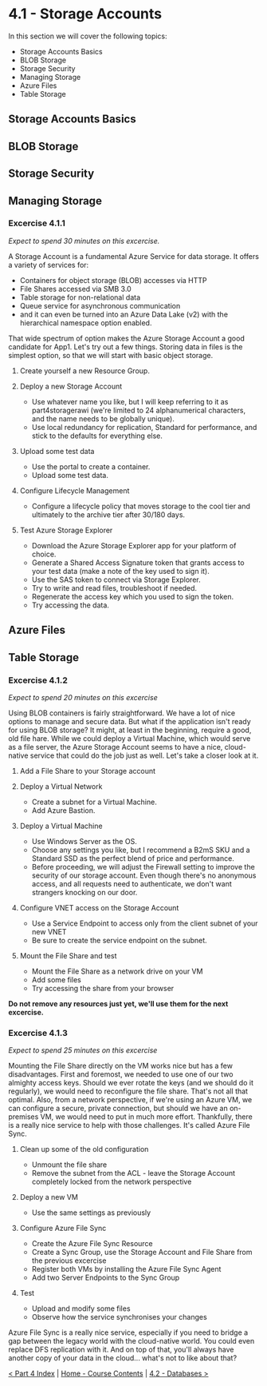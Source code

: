 # 4.1 - Storage Accounts

In this section we will cover the following topics:
- Storage Accounts Basics
- BLOB Storage
- Storage Security
- Managing Storage
- Azure Files
- Table Storage

## Storage Accounts Basics

## BLOB Storage

## Storage Security

## Managing Storage

### Excercise 4.1.1

*Expect to spend 30 minutes on this excercise.*

A Storage Account is a fundamental Azure Service for data storage. It offers a variety of services for:
- Containers for object storage (BLOB) accesses via HTTP
- File Shares accessed via SMB 3.0
- Table storage for non-relational data
- Queue service for asynchronous communication
- and it can even be turned into an Azure Data Lake (v2) with the hierarchical namespace option enabled.

That wide spectrum of option makes the Azure Storage Account a good candidate for App1. Let's try out a few things. Storing data in files is the simplest option, so that we will start with basic object storage.

1. Create yourself a new Resource Group.

2. Deploy a new Storage Account
    - Use whatever name you like, but I will keep referring to it as part4storagerawi (we're limited to 24 alphanumerical characters, and the name needs to be globally unique).
    - Use local redundancy for replication, Standard for performance, and stick to the defaults for everything else. 

3. Upload some test data
    - Use the portal to create a container.
    - Upload some test data.

4. Configure Lifecycle Management
    - Configure a lifecycle policy that moves storage to the cool tier and ultimately to the archive tier after 30/180 days.

5. Test Azure Storage Explorer
    - Download the Azure Storage Explorer app for your platform of choice.
    - Generate a Shared Access Signature token that grants access to your test data (make a note of the key used to sign it).
    - Use the SAS token to connect via Storage Explorer.
    - Try to write and read files, troubleshoot if needed.
    - Regenerate the access key which you used to sign the token.
    - Try accessing the data.

## Azure Files

## Table Storage

### Excercise 4.1.2

*Expect to spend 20 minutes on this excercise*

Using BLOB containers is fairly straightforward. We have a lot of nice options to manage and secure data. But what if the application isn't ready for using BLOB storage? It might, at least in the beginning, require a good, old file hare. While we could deploy a Virtual Machine, which would serve as a file server, the Azure Storage Account seems to have a nice, cloud-native service that could do the job just as well. Let's take a closer look at it.

1. Add a File Share to your Storage account

2. Deploy a Virtual Network
    - Create a subnet for a Virtual Machine.
    - Add Azure Bastion.

3. Deploy a Virtual Machine
    - Use Windows Server as the OS.
    - Choose any settings you like, but I recommend a B2mS SKU and a Standard SSD as the perfect blend of price and performance.
    - Before proceeding, we will adjust the Firewall setting to improve the security of our storage account. Even though there's no anonymous access, and all requests need to authenticate, we don't want strangers knocking on our door.
    
4. Configure VNET access on the Storage Account

    - Use a Service Endpoint to access only from the client subnet of your new VNET
    - Be sure to create the service endpoint on the subnet.

5. Mount the File Share and test

    - Mount the File Share as a network drive on your VM
    - Add some files
    - Try accessing the share from your browser

**Do not remove any resources just yet, we'll use them for the next excercise.**

### Excercise 4.1.3

*Expect to spend 25 minutes on this excercise*

Mounting the File Share directly on the VM  works nice but has a few disadvantages. First and foremost, we needed to use one of our two almighty access keys. Should we ever rotate the keys (and we should do it regularly), we would need to reconfigure the file share. That's not all that optimal. Also, from a network perspective, if we're using an Azure VM, we can configure a secure, private connection, but should we have an on-premises VM, we would need to put in much more effort. Thankfully, there is a really nice service to help with those challenges. It's called Azure File Sync.
    
1) Clean up some of the old configuration
    - Unmount the file share
    - Remove the subnet from the ACL - leave the Storage Account completely locked from the network perspective

2) Deploy a new VM
    - Use the same settings as previously

3) Configure Azure File Sync
    - Create the Azure File Sync Resource
    - Create a Sync Group, use the Storage Account and File Share from the previous excercise
    - Register both VMs by installing the Azure File Sync Agent
    - Add two Server Endpoints to the Sync Group

4) Test
    - Upload and modify some files
    - Observe how the service synchronises your changes

Azure File Sync is a really nice service, especially if you need to bridge a gap between the legacy world with the cloud-native world. You could even replace DFS replication with it. And on top of that, you'll always have another copy of your data in the cloud... what's not to like about that?

[< Part 4 Index](./partFourIndex.md) | [Home - Course Contents](../Contents.md) |  [4.2 - Databases >](./databases.md)